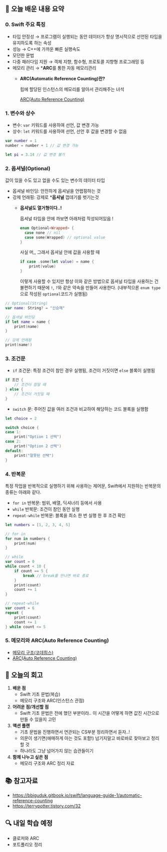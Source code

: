 ## 📝 오늘 배운 내용 요약

### 0. Swift 주요 특징

- 타입 안정성 → 프로그램이 실행되는 동안 데이터가 항상 명시적으로 선언된 타입을 유지하도록 하는 속성
- 성능 → C++에 가까운 빠른 실행속도
- 모던한 문법
- 다중 패러다임 지원 → 객체 지향, 함수형, 프로토콜 지향형 프로그래밍 등
- 메모리 관리 → ***ARC**를 통한 자동 메모리관리
    - **ARC(Automatic Reference Counting)란?**
        
        힙에 할당된 인스턴스의 메모리를 알아서 관리해주는 녀석
        
        [ARC(Auto Reference Counting)](../Archive/ARC(Auto%20Reference%20Counting).md)
        

### 1. 변수와 상수

- 변수: `var` 키워드를 사용하여 선언, 값 변경 가능
- 상수: `let` 키워드를 사용하여 선언, 선언 후 값을 변경할 수 없음

```swift
var number = 1
number = number + 1 // 값 변경 가능

let pi = 3.14 // 값 변경 불가
```

### 2. 옵셔널(Optional)

값이 있을 수도 있고 없을 수도 있는 변수의 데이터 타입

- 옵셔널 바인딩: 안전하게 옵셔널을 언랩핑하는 것
- 강제 언래핑: 강제로 ***옵셔널** 껍데기를 벗기는것
    - **옵셔널도 열거형이다..!**
        
        옵셔널 타입을 안에 까보면 아래처럼 작성되어있음 !
        
        ```swift
        enum Optional<Wrapped> {
          case none // nil
          case some(Wrapped) // optional value
        }
        ```
        
        사실 머,, 그래서 옵셔널 안에 값을 사용할 때
        
        ```swift
        if case .some(let value) = name {
            print(value)
        }
        ```
        
        이렇게 사용할 수 있지만 항상 이와 같은 방법으로 옵셔널 타입을 사용하는 건 불편하기 때문에 `!`, `?`와 같은 약속을 만들어 사용한다.
        (내부적으론 `enum type`으로 작성된 `optional`코드가 실행됨)
        

```swift
// Optional(String)
var name: String? = "신승재"

// 옵셔널 바인딩
if let name = name {
	print(name)
}

// 강제 언래핑
print(name!)
```

### 3. 조건문

- `if` 조건문: 특정 조건이 참인 경우 실행됨, 조건이 거짓이면 `else` 블록이 실행됨

```swift
if 조건 {
	// 조건이 참일 때
} else {
	// 조건이 거짓일 때
}
```

- `switch` 문: 주어진 값을 여러 조건과 비교하여 해당하는 코드 블록을 실행함

```swift
let choice = 2

switch choice {
case 1:
    print("Option 1 선택")
case 2:
    print("Option 2 선택")
default:
    print("잘못된 선택")
}
```

### 4. 반복문

특정 작업을 반복적으로 실행하기 위해 사용하는 제어문, Swift에서 지원하는 반복문의 종류는 아래와 같다.

- `for in` 반복문: 범위, 배열, 딕셔너리 등에서 사용
- `while` 반복문: 조건이 참인 동안 실행
- `repeat-while` 반복문: 블록을 최소 한 번 실행 한 후 조건 확인

```swift
let numbers = [1, 2, 3, 4, 5]

// for in
for num in numbers {
	print(num)
}

// while
var count = 0
while count < 10 {
    if count == 5 {
        break // break를 만나면 바로 종료
    }
    print(count)
    count += 1
}

// repeat-while
var count = 6
repeat {
	print(count)
	count += 1
} while count <= 5
```

### 5. 메모리와 ARC(Auto Reference Counting)

- [메모리 구조(코데힙스)](https://www.notion.so/165bb0ddfcbe438bafce624b09d3b84c?pvs=21)
- [ARC(Auto Reference Counting)](https://www.notion.so/ARC-Auto-Reference-Counting-e5a49c3016b841798f44721bee93aba2?pvs=21)

## 💭 오늘의 회고

1. **배운 점**
    - Swift 기초 문법(복습)
    - 메모리 구조와 ARC(인스턴스 관점)
2. **어려운 점/개선할 점**
    - Swift 기초 문법은 전에 했던 부분이라..
    이 시간을 어떻게 하면 값진 시간으로 만들 수 있을지 고민
3. **액션 플랜**
    - 기초 문법을 진행하면서 연관되는 CS부분 정리하면서 듣자..!
    - 의문이 생기면(애매하게 아는 것도 포함!) 넘기지말고 바로바로 찾아보고 정리할 것
    - 하나라도 그냥 넘어가지 않는 습관들이기
4. **함께 나누고 싶은 점**
    - 메모리 구조와 ARC 정리 자료

## 📚 참고자료

- https://bbiguduk.gitbook.io/swift/language-guide-1/automatic-reference-counting
- https://terrypotter.tistory.com/32

## 🔍 내일 학습 예정

- 클로저와 ARC
- 포트폴리오 정리